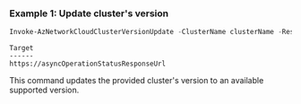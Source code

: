 ### Example 1: Update cluster's version
```powershell
Invoke-AzNetworkCloudClusterVersionUpdate -ClusterName clusterName -ResourceGroupName resourceGroup -TargetClusterVersion targetClusterVersion -SubscriptionId subscriptionId -NoWait
```

```output
Target
------
https://asyncOperationStatusResponseUrl
```

This command updates the provided cluster's version to an available supported version.
